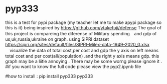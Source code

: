 # pyp333
this is a test for pypi package (my teacher let me to make apypi package so this is it)
being inspired by https://github.com/ytakefuji/defense
The goal of this project is  compareing the diferense of Military spending　and gdp of us,uk,russia,ukraine on graph. 
 using SIPRI dataset https://sipri.org/sites/default/files/SIPRI-Milex-data-1949-2020_0.xlsx  
  　visualize the data of total cost,per cost and gdp
 the y axis on left means total cost and per cost(all/population) .and the right y axis means gdp.
 this graph may be a liitle annoying .
 There may be some worng please ignore it .
 #if you want to know the full code please view the pyp2.ipynb file
 
 
#how to install :
pip install pyp333
pyp333

